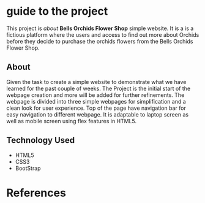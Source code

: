 # guide to the project
This project is *about* **Bells Orchids Flower Shop** simple website.
It is a is a fictious platform where the users and access to find out more about Orchids before they decide to purchase the orchids flowers from the Bells Orchids Flower Shop.
## About
Given the task to create a simple website to demonstrate what we have learned for the past couple of weeks. The Project is the initial start of the webpage creation and more will be added for further refinements. The webpage is divided into three simple webpages for simplification and a clean look for user experience. Top of the page have navigation bar for easy navigation to different webpage. It is adaptable to laptop screen as well as mobile screen using flex features in HTML5.   
## Technology Used
- HTML5
- CSS3
- BootStrap
# References
[google]:https://google.com
